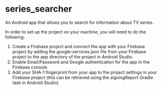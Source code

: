 # series_searcher
An Android app that allows you to search for information about TV series.

In order to set up the project on your machine, you will need to do the following:

1) Create a Firebase project and connect the app with your Firebase project by adding the google-services.json file from your Firebase project to the app directory of the project in Android Studio.
2) Enable Email/Password and Google authentication for the app in the Firebase console.
3) Add your SHA-1 fingerprint from your app to the project settings in your Firebase project (this can be retrieved using the signingReport Gradle task in Android Studio).

